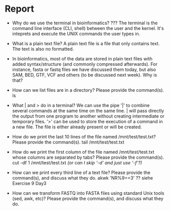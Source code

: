 # Report

* Why do we use the terminal in bioinformatics?
  ??? The terminal is the command line interface (CLI, shell) between the user and the kernel. It's inteprets and execute the UNIX commands the user types in. 

* What is a plain text file?
  A plain text file is a file that only contains text. The text is also no formatted. 

* In bioinformatics, most of the data are stored in plain text files with added syntax/structure (and commonly compressed afterwards). 
  For instance, fasta or fastq files we have discussed them today, but also SAM, BED, GTF, VCF and others (to be discussed next week). 
  Why is that?

* How can we list files are in a directory? 
  Please provide the command(s).
  ls
  
* What | and > do in a terminal?
  We can use the pipe '|' to combine several commands at the same time on the same line. | will pass directly the output from one program to another without creating intermediate or temporary files. 
  '>' can be used to store the execution of a command in a new file. The file is either already present or will be created. 

* How do we print the last 10 lines of the file named /mnt/test/test.txt? 
  Please provide the command(s).
  tail /mnt/test/test.txt

* How do we print the first column of the file named /mnt/test/test.txt whose columns are separated by tabs? 
  Please provide the command(s).
  cut -df 1 /mnt/test/test.txt
  *(or can I skip '-d' and just use '-f'?)*

* How can we print every third line of a text file? 
  Please provide the command(s), and discuss what they do.
  akwk 'NR%9==3' 
  ?? siehe Exercise 9 Day3

* How can we transform FASTQ into FASTA files using standard Unix tools (sed, awk, etc)? 
  Please provide the command(s), and discuss what they do.
